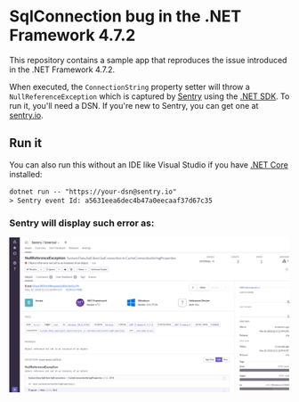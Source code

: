 # SqlConnection bug in the .NET Framework 4.7.2

This repository contains a sample app that reproduces the issue introduced in the .NET Framework 4.7.2.

When executed, the `ConnectionString` property setter will throw a `NullReferenceException` which is captured by [Sentry](https://sentry.io/for/csharp/) using the [.NET SDK](https://github.com/getsentry/raven-csharp/).
To run it, you'll need a DSN. If you're new to Sentry, you can get one at [sentry.io](https://sentry.io/signup/?platform=c#).

## Run it

You can also run this without an IDE like Visual Studio if you have [.NET Core](https://www.microsoft.com/net/learn/get-started/windows) installed:
```shell
dotnet run -- "https://your-dsn@sentry.io"
> Sentry event Id: a5631eea6dec4b47a0eecaaf37d67c35
```
### Sentry will display such error as:

![SqlConnection exception .NET 4.7.2](.assets/exception-Sentry.png)
